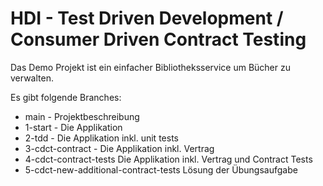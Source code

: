 # HDI - Test Driven Development / Consumer Driven Contract Testing

Das Demo Projekt ist ein einfacher Bibliotheksservice um Bücher zu verwalten.

Es gibt folgende Branches:
* main - Projektbeschreibung
* 1-start - Die Applikation
* 2-tdd - Die Applikation inkl. unit tests
* 3-cdct-contract - Die Applikation inkl. Vertrag
* 4-cdct-contract-tests Die Applikation inkl. Vertrag und Contract Tests
* 5-cdct-new-additional-contract-tests Lösung der Übungsaufgabe
